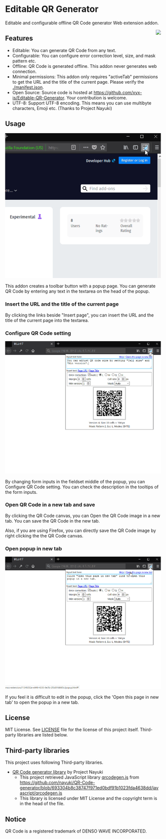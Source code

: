 # Editable QR Generator
Editable and configurable offline QR Code generator Web extension addon.

[<img border="0" align="right" src="https://addons.cdn.mozilla.net/static/img/addons-buttons/AMO-button_2.png">](https://addons.mozilla.org/firefox/addon/editable-qr-generator/)

## Features
- Editable: You can generate QR Code from any text.
- Configurable: You can configure error correction level, size, and mask pattern etc.
- Offline: QR Code is generated offline. This addon never generates web connection.
- Minimal permissions: This addon only requires "activeTab" permissions to get the URL and the title of the current page. Please verify the [./manifest.json](./manifest.json).
- Open Source: Source code is hosted at https://github.com/xyx-is/Editable-QR-Generator. Your contribution is welcome.
- UTF-8: Support UTF-8 encoding. This means you can use multibyte characters, Emoji etc. (Thanks to Project Nayuki)

## Usage
[<img src="./help/en-US/initial.gif" alt="Initial popup gif" />](./help/en-US/initial.gif)

This addon creates a toolbar button with a popup page.
You can generate QR Code by entering any text in the textarea on the head of the popup.

### Insert the URL and the title of the current page
By clicking the links beside "Insert page", you can insert the URL and the title of the current page into the textarea.

### Configure QR Code setting
[<img src="./help/en-US/features.gif" alt="features" />](./help/en-US/features.gif)

By changing form inputs in the fieldset middle of the popup, you can Configure QR Code setting.
You can check the description in the tooltips of the form inputs.

### Open QR Code in a new tab and save
By clicking the QR Code canvas, you can Open the QR Code image in a new tab.
You can save the QR Code in the new tab.

Also, if you are using Firefox, you can directly save the QR Code image by right clicking the the QR Code canvas.

### Open popup in new tab
[<img src="./help/en-US/openInNewTab.gif" alt="Open the popup in new tab" />](./help/en-US/openInNewTab.gif)

If you feel it is difficult to edit in the popup, click the 'Open this page in new tab' to open the popup in a new tab.

## License
MIT License. See [LICENSE](LICENSE) file for the license of this project itself. Third-party libraries are listed below.

## Third-party libraries
This project uses following Third-party libraries.

- [QR Code generator library](https://www.nayuki.io/page/qr-code-generator-library) by Project Nayuki
	- This project retrieved JavaScript library [qrcodegen.js](qrcodegen.js) from https://github.com/nayuki/QR-Code-generator/blob/693304b8c38747f971ed0bdf91b1023fda4638dd/javascript/qrcodegen.js
	- This library is licensed under MIT License and the copyright term is in the head of the file.

## Notice
QR Code is a registered trademark of DENSO WAVE INCORPORATED.
